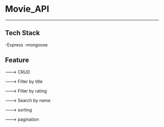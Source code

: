 # Movie_API
<hr/>

## Tech Stack

-Express
-mongoose
## Feature
<p>---> CRUD  </p>
<p>---> Filter by title</p>
<p>---> Filter by rating</p>
<p>---> Search by name</p>
<p>---> sorting</p>
<p>---> pagination</p>

